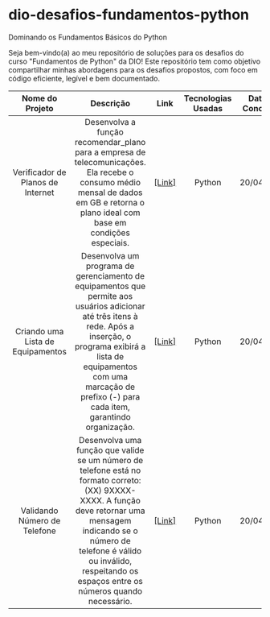 # dio-desafios-fundamentos-python
Dominando os Fundamentos Básicos do Python 

Seja bem-vindo(a) ao meu repositório de soluções para os desafios do curso "Fundamentos de Python" da DIO! Este repositório tem como objetivo compartilhar minhas abordagens para os desafios propostos, com foco em código eficiente, legível e bem documentado.

| Nome do Projeto | Descrição | Link | Tecnologias Usadas | Data de Conclusão | Status do Projeto |
| :---------------: | :---------: | :----: | :------------------: | :-----------------: | :-----------------: |
| Verificador de Planos de Internet | Desenvolva a função recomendar_plano para a empresa de telecomunicações. Ela recebe o consumo médio mensal de dados em GB e retorna o plano ideal com base em condições especiais. | [[Link]](https://github.com/lucenfort/dsp-fir-filter.git) | Python | 20/04/2024 | Concluído |
| Criando uma Lista de Equipamentos | Desenvolva um programa de gerenciamento de equipamentos que permite aos usuários adicionar até três itens à rede. Após a inserção, o programa exibirá a lista de equipamentos com uma marcação de prefixo (-) para cada item, garantindo organização. | [[Link]](https://github.com/lucenfort/dsp-fir-filter.git) | Python | 20/04/2024 | Concluído |
| Validando Número de Telefone | Desenvolva uma função que valide se um número de telefone está no formato correto: (XX) 9XXXX-XXXX. A função deve retornar uma mensagem indicando se o número de telefone é válido ou inválido, respeitando os espaços entre os números quando necessário. | [[Link]](https://github.com/lucenfort/dsp-fir-filter.git) | Python | 20/04/2024 | Concluído |
